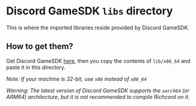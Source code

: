 # Discord GameSDK `libs` directory
This is where the imported libraries reside provided by Discord GameSDK.

## How to get them?
Get Discord GameSDK [here](https://dl-game-sdk.discordapp.net/3.2.1/discord_game_sdk.zip), then you copy the contents of `lib/x86_64`
and paste it in this directory.

*Note: If your machine is 32-bit, use `x86` instead of `x86_64`*

*Warning: The latest version of Discord GameSDK supports the `aarch64` (or ARM64) architecture, but it is not recommended to compile Richcord on it.*